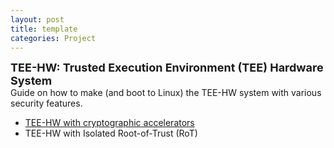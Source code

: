 ```yaml
---
layout: post
title: template
categories: Project
---
```

<p>
  <font size="+1"><b>
    TEE-HW: Trusted Execution Environment (TEE) Hardware System
  </b></font><br>
  Guide on how to make (and boot to Linux) the TEE-HW system with various security features.
  <ul>
    <li><a href="/project/2020/07/24/tee-hw-crypto-core">TEE-HW with cryptographic accelerators</a></li>
    <li>TEE-HW with Isolated Root-of-Trust (RoT)</li>
  </ul>
</p>
